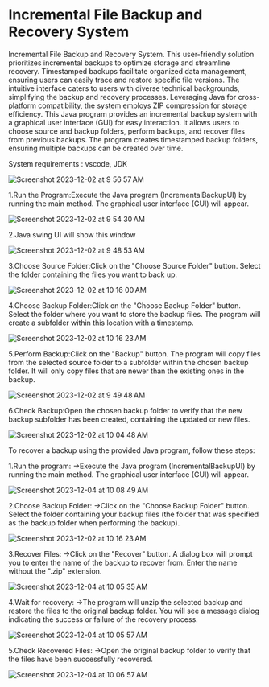 # Incremental File Backup and Recovery System
Incremental File Backup and Recovery System. This user-friendly solution prioritizes incremental backups to optimize storage and streamline recovery. Timestamped backups facilitate organized data management, ensuring users can easily trace and restore specific file versions. The intuitive interface caters to users with diverse technical backgrounds, simplifying the backup and recovery processes. Leveraging Java for cross-platform compatibility, the system employs ZIP compression for storage efficiency. 
This Java program provides an incremental backup system with a graphical user interface (GUI) for easy interaction. It allows users to choose source and backup folders, perform backups, and recover files from previous backups. The program creates timestamped backup folders, ensuring multiple backups can be created over time.


System requirements : vscode, JDK 


![Screenshot 2023-12-02 at 9 56 57 AM](https://github.com/ShivaKoti-VinaY/Incremental-BackupUI/assets/104214901/0ff1f826-7cac-4f61-9ce1-57f48d1b4e6e)

1.Run the Program:Execute the Java program (IncrementalBackupUI) by running the main method.
The graphical user interface (GUI) will appear.


![Screenshot 2023-12-02 at 9 54 30 AM](https://github.com/ShivaKoti-VinaY/Incremental-BackupUI/assets/104214901/4690ac09-7911-415c-b6e9-3ba9bb8f3f48)

2.Java swing UI will show this window


![Screenshot 2023-12-02 at 9 48 53 AM](https://github.com/ShivaKoti-VinaY/Incremental-BackupUI/assets/104214901/3bb24980-b2c1-401b-ac36-5f5b544731e7)

3.Choose Source Folder:Click on the "Choose Source Folder" button.
Select the folder containing the files you want to back up.


![Screenshot 2023-12-02 at 10 16 00 AM](https://github.com/ShivaKoti-VinaY/Incremental-BackupUI/assets/104214901/d7d3967b-a61f-473e-8256-f69a7aada3f6)

4.Choose Backup Folder:Click on the "Choose Backup Folder" button.
Select the folder where you want to store the backup files. The program will create a subfolder within this location with a timestamp.


![Screenshot 2023-12-02 at 10 16 23 AM](https://github.com/ShivaKoti-VinaY/Incremental-BackupUI/assets/104214901/a9cadd94-bbcf-48df-aed2-fa7473782411)

5.Perform Backup:Click on the "Backup" button.
The program will copy files from the selected source folder to a subfolder within the chosen backup folder. It will only copy files that are newer than the existing ones in the backup.

![Screenshot 2023-12-02 at 9 49 48 AM](https://github.com/ShivaKoti-VinaY/Incremental-BackupUI/assets/104214901/56442287-50e6-4e01-98d8-c46e1d7b9df7)

6.Check Backup:Open the chosen backup folder to verify that the new backup subfolder has been created, containing the updated or new files.

![Screenshot 2023-12-02 at 10 04 48 AM](https://github.com/ShivaKoti-VinaY/Incremental-BackupUI/assets/104214901/b1d9cf5f-a841-43b5-9888-3cd28d23cefa)


To recover a backup using the provided Java program, follow these steps:

1.Run the program:
->Execute the Java program (IncrementalBackupUI) by running the main method.
The graphical user interface (GUI) will appear.

![Screenshot 2023-12-04 at 10 08 49 AM](https://github.com/ShivaKoti-VinaY/Incremental-BackupUI/assets/104214901/90b586d5-ffbc-43bf-9894-94efa9ce52e1)


2.Choose Backup Folder:
->Click on the "Choose Backup Folder" button.
Select the folder containing your backup files (the folder that was specified as the backup folder when performing the backup).


![Screenshot 2023-12-02 at 10 16 23 AM](https://github.com/ShivaKoti-VinaY/Incremental-BackupUI/assets/104214901/104d67c5-0943-463f-8da8-6880b3aa7b5d)


3.Recover Files:
->Click on the "Recover" button.
A dialog box will prompt you to enter the name of the backup to recover from. Enter the name without the ".zip" extension.


![Screenshot 2023-12-04 at 10 05 35 AM](https://github.com/ShivaKoti-VinaY/Incremental-BackupUI/assets/104214901/22a39c33-0860-4f5f-9910-36a403e29521)


4.Wait for recovery:
->The program will unzip the selected backup and restore the files to the original backup folder.
You will see a message dialog indicating the success or failure of the recovery process.

![Screenshot 2023-12-04 at 10 05 57 AM](https://github.com/ShivaKoti-VinaY/Incremental-BackupUI/assets/104214901/e2195ab9-d6f7-4e0e-9207-844837a88910)


5.Check Recovered Files:
->Open the original backup folder to verify that the files have been successfully recovered.


![Screenshot 2023-12-04 at 10 06 57 AM](https://github.com/ShivaKoti-VinaY/Incremental-BackupUI/assets/104214901/d6673aae-6d3f-482f-a865-fdd275841f25)


